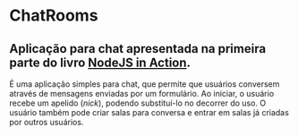 # ChatRooms
## Aplicação para chat apresentada na primeira parte do livro [NodeJS in Action](https://www.manning.com/books/node-js-in-action).
É uma aplicação simples para chat, que permite que usuários conversem através de mensagens enviadas por um formulário. Ao iniciar, o usuário recebe um apelido (<em>nick</em>), podendo substituí-lo no decorrer do uso.
O usuário também pode criar salas para conversa e entrar em salas já criadas por outros usuários.
